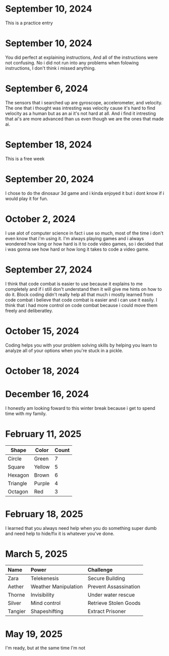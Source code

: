 # September 10, 2024
This is a practice entry

# September 10, 2024
You did perfect at explaining instructions, And all of the instructions were not confusing.
No i did not run into any problems when folowing instructions, I don't think i missed anything.

# September 6, 2024
The sensors that i searched up are gyroscope, accelerometer, and velocity.
The one that i thought was intresting was velocity cause it's hard to find velocity as a human but as an ai it's not hard at all. And i find it intresting that ai's are more advanced than us even though we are the ones that made ai.

# September 18, 2024
This is a free week

# September 20, 2024
I chose to do the dinosaur 3d game and i kinda enjoyed it but i dont know if i would play it for fun.

# October 2, 2024
I use alot of computer science in fact i use so much, most of the time i don't even know that i'm using it. I'm always playing games and i always wondered how long or how hard is it to code video games, so i decided that i was gonna see how hard or how long it takes to code a video game.

# September 27, 2024
I think that code combat is easier to use because it explains to me completely and if i still don't understand then it will give me hints on how to do it.
Block coding didn't really help all that much i mostly learned from code combat i believe that code combat is easier and i can use it easily.
I think that i had more control on code combat because i could move them freely and deliberatley.

# October 15, 2024
Coding helps you with your problem solving skills by helping you learn to analyze all of your options when you're stuck in a pickle. 

# October 18, 2024

# December 16, 2024
I honestly am looking foward to this winter break because i get to spend time with my family.

# February 11, 2025

| Shape    | Color | Count |
| -------- | ----- | ----- |
| Circle   | Green |   7   |
| Square   | Yellow|   5   |
| Hexagon  | Brown |   6   |
| Triangle | Purple|   4   |
| Octagon  |  Red  |   3   |

# February 18, 2025
I learned that you always need help when you do something super dumb and need help to hide/fix it is whatever you've done.

# March 5, 2025

| Name    | Power | Challenge |
| :------ | :---- | :-------- |
| Zara    |Telekenesis|Secure Building|
| Aether  |Weather Manipulation|Prevent Assassination|
| Thorne  |Invisibility|Under water rescue|
| Silver  |Mind control|Retrieve Stolen Goods|
| Tangier |Shapeshifting|Extract Prisoner|

# May 19, 2025
I'm ready, but at the same time I'm not
